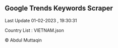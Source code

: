 

## Google Trends Keywords Scraper 
 
Last Update 01-02-2023 , 19:30:31

Country List :
VIETNAM.json



© Abdul Muttaqin 
